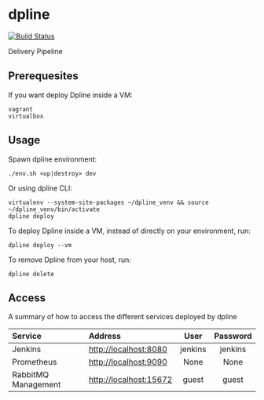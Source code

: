 # dpline

[![Build Status](https://travis-ci.org/bregman-arie/dpline.svg?branch=refactor)](https://travis-ci.org/bregman-arie/dpline)

Delivery Pipeline


## Prerequesites

If you want deploy Dpline inside a VM:

    vagrant
    virtualbox

## Usage

Spawn dpline environment:

    ./env.sh <up|destroy> dev

Or using dpline CLI:

    virtualenv --system-site-packages ~/dpline_venv && source ~/dpline_venv/bin/activate
    dpline deploy


To deploy Dpline inside a VM, instead of directly on your environment, run:

    dpline deploy --vm

To remove Dpline from your host, run:

    dpline delete


## Access

A summary of how to access the different services deployed by dpline

Service | Address | User | Password
:------ |:------|:------:|:--------:
Jenkins | [http://localhost:8080](http://localhost:8080) | jenkins | jenkins |
Prometheus | [http://localhost:9090](http://localhost:9090) | None | None |
RabbitMQ Management | [http://localhost:15672](http://localhost:15672) | guest | guest |
